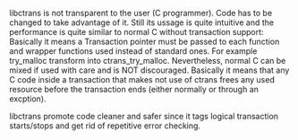 libctrans is not transparent to the user (C programmer). Code has to be changed to take advantage of it. Still its ussage is quite intuitive and the performance is quite similar to normal C without transaction support: Basically it means a Transaction pointer must be passed to each function and wrapper functions used instead of standard ones. For example try\_malloc transform into ctrans\_try\_malloc. Nevertheless, normal C can be mixed if used with care and is NOT discouraged. Basically it means that any C code inside a transaction that makes not use of ctrans frees any used resource before the transaction ends (either normally or through an excption).

libctrans promote code cleaner and safer since it tags logical transaction starts/stops and get rid of repetitive error checking.